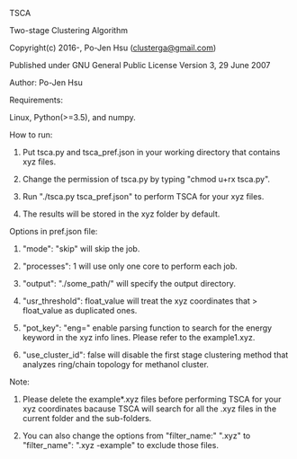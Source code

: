 TSCA

Two-stage Clustering Algorithm

Copyright(c) 2016-, Po-Jen Hsu (clusterga@gmail.com)                           

Published under GNU General Public License Version 3, 29 June 2007

Author: Po-Jen Hsu

Requirements:

Linux, Python(>=3.5), and numpy.

How to run:

1. Put tsca.py and tsca_pref.json in your working directory that contains xyz files.

2. Change the permission of tsca.py by typing 
    "chmod u+rx tsca.py".

3. Run 
    "./tsca.py tsca_pref.json" 
to perform TSCA for your xyz files.

4. The results will be stored in the xyz folder by default.

Options in pref.json file:

1. "mode": "skip" will skip the job.

2. "processes": 1 will use only one core to perform each job.

3. "output": "./some_path/" will specify the output directory.

4. "usr_threshold": float_value will treat the xyz coordinates that > float_value as duplicated ones.

5. "pot_key": "eng=" enable parsing function to search for the energy keyword in the xyz info lines. Please refer to the example1.xyz.

6. "use_cluster_id": false will disable the first stage clustering method that analyzes ring/chain topology for methanol cluster.


Note:

1. Please delete the example*.xyz files before performing TSCA for your xyz coordinates bacause TSCA will search for all the .xyz files in the current folder and the sub-folders.

2. You can also change the options from "filter_name:" ".xyz" to "filter_name": ".xyz -example" to exclude those files.

